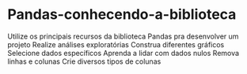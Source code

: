 # Pandas-conhecendo-a-biblioteca
Utilize os principais recursos da biblioteca Pandas pra desenvolver um projeto Realize análises exploratórias Construa diferentes gráficos Selecione dados específicos Aprenda a lidar com dados nulos Remova linhas e colunas Crie diversos tipos de colunas
